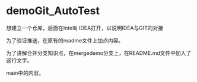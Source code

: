 # demoGit_AutoTest
想建立一个仓库，后面在Intellij IDEA打开，以说明IDEA与GIT的对接

为了验证推送，在原有的readme文件上加点内容。

为了讲解合并分支知识点，在mergedemo分支上，在README.md文件中加入了这行文字。

main中的内容。
